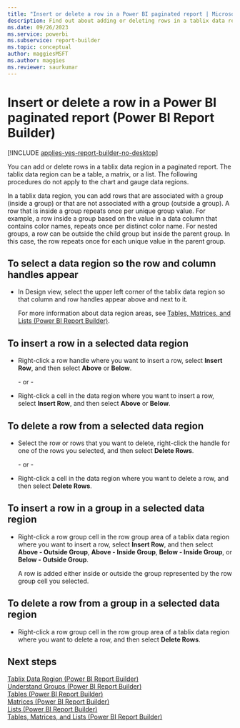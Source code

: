 ```yaml
---
title: "Insert or delete a row in a Power BI paginated report | Microsoft Docs"
description: Find out about adding or deleting rows in a tablix data region in a Power BI paginated report in Power BI Report Builder.
ms.date: 09/26/2023
ms.service: powerbi
ms.subservice: report-builder
ms.topic: conceptual
author: maggiesMSFT
ms.author: maggies
ms.reviewer: saurkumar
---
```

# Insert or delete a row in a Power BI paginated report (Power BI Report Builder)

[!INCLUDE [applies-yes-report-builder-no-desktop](../../includes/applies-yes-report-builder-no-desktop.md)]

You can add or delete rows in a tablix data region in a paginated report. The tablix data region can be a table, a matrix, or a list. The following procedures do not apply to the chart and gauge data regions.  
  
 In a tablix data region, you can add rows that are associated with a group (inside a group) or that are not associated with a group (outside a group). A row that is inside a group repeats once per unique group value. For example, a row inside a group based on the value in a data column that contains color names, repeats once per distinct color name. For nested groups, a row can be outside the child group but inside the parent group. In this case, the row repeats once for each unique value in the parent group.  
  
  
## To select a data region so the row and column handles appear  
  
-   In Design view, select the upper left corner of the tablix data region so that column and row handles appear above and next to it.  
  
     For more information about data region areas, see [Tables, Matrices, and Lists &#40;Power BI Report Builder&#41;](../../paginated-reports/report-builder-tables-matrices-lists.md).  
  
## To insert a row in a selected data region  
  
-   Right-click a row handle where you want to insert a row, select **Insert Row**, and then select **Above** or **Below**.  
  
     \- or -  
  
-   Right-click a cell in the data region where you want to insert a row, select **Insert Row**, and then select **Above** or **Below**.  
  
## To delete a row from a selected data region  
  
-   Select the row or rows that you want to delete, right-click the handle for one of the rows you selected, and then select **Delete Rows**.  
  
     \- or -  
  
-   Right-click a cell in the data region where you want to delete a row, and then select **Delete Rows**.  
  
## To insert a row in a group in a selected data region  
  
-   Right-click a row group cell in the row group area of a tablix data region where you want to insert a row, select **Insert Row**, and then select **Above - Outside Group**, **Above - Inside Group**, **Below - Inside Group**, or **Below - Outside Group**.  
  
     A row is added either inside or outside the group represented by the row group cell you selected.  
  
## To delete a row from a group in a selected data region  
  
-   Right-click a row group cell in the row group area of a tablix data region where you want to delete a row, and then select **Delete Rows**.  
  
## Next steps  
 [Tablix Data Region &#40;Power BI Report Builder&#41;](../../paginated-reports/report-design/render-data-regions-report-builder-service.md)   
 [Understand Groups &#40;Power BI Report Builder&#41;](../../paginated-reports/report-design/understand-groups-report-builder.md)   
 [Tables &#40;Power BI Report Builder&#41;](/sql/reporting-services/report-design/tables-report-builder-and-ssrs)   
 [Matrices &#40;Power BI Report Builder&#41;](/sql/reporting-services/report-design/create-a-matrix-report-builder-and-ssrs)   
 [Lists &#40;Power BI Report Builder&#41;](/sql/reporting-services/report-design/create-invoices-and-forms-with-lists-report-builder-and-ssrs)     
 [Tables, Matrices, and Lists &#40;Power BI Report Builder&#41;](../../paginated-reports/report-builder-tables-matrices-lists.md)  
  
  
